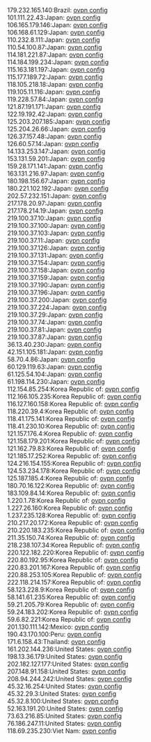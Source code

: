 179.232.165.140:Brazil: [ovpn config](vpn/179_232_165_140.ovpn)  
101.111.22.43:Japan: [ovpn config](vpn/101_111_22_43.ovpn)  
106.165.179.146:Japan: [ovpn config](vpn/106_165_179_146.ovpn)  
106.168.61.129:Japan: [ovpn config](vpn/106_168_61_129.ovpn)  
110.232.8.111:Japan: [ovpn config](vpn/110_232_8_111.ovpn)  
110.54.100.87:Japan: [ovpn config](vpn/110_54_100_87.ovpn)  
114.181.221.87:Japan: [ovpn config](vpn/114_181_221_87.ovpn)  
114.184.199.234:Japan: [ovpn config](vpn/114_184_199_234.ovpn)  
115.163.181.197:Japan: [ovpn config](vpn/115_163_181_197.ovpn)  
115.177.189.72:Japan: [ovpn config](vpn/115_177_189_72.ovpn)  
118.105.218.18:Japan: [ovpn config](vpn/118_105_218_18.ovpn)  
119.105.11.116:Japan: [ovpn config](vpn/119_105_11_116.ovpn)  
119.228.57.84:Japan: [ovpn config](vpn/119_228_57_84.ovpn)  
121.87.191.171:Japan: [ovpn config](vpn/121_87_191_171.ovpn)  
122.19.192.42:Japan: [ovpn config](vpn/122_19_192_42.ovpn)  
125.203.207.185:Japan: [ovpn config](vpn/125_203_207_185.ovpn)  
125.204.26.66:Japan: [ovpn config](vpn/125_204_26_66.ovpn)  
126.37.157.48:Japan: [ovpn config](vpn/126_37_157_48.ovpn)  
126.60.57.14:Japan: [ovpn config](vpn/126_60_57_14.ovpn)  
14.133.253.147:Japan: [ovpn config](vpn/14_133_253_147.ovpn)  
153.131.59.201:Japan: [ovpn config](vpn/153_131_59_201.ovpn)  
159.28.171.141:Japan: [ovpn config](vpn/159_28_171_141.ovpn)  
163.131.216.97:Japan: [ovpn config](vpn/163_131_216_97.ovpn)  
180.198.156.67:Japan: [ovpn config](vpn/180_198_156_67.ovpn)  
180.221.102.192:Japan: [ovpn config](vpn/180_221_102_192.ovpn)  
202.57.232.151:Japan: [ovpn config](vpn/202_57_232_151.ovpn)  
217.178.20.97:Japan: [ovpn config](vpn/217_178_20_97.ovpn)  
217.178.214.19:Japan: [ovpn config](vpn/217_178_214_19.ovpn)  
219.100.37.10:Japan: [ovpn config](vpn/219_100_37_10.ovpn)  
219.100.37.100:Japan: [ovpn config](vpn/219_100_37_100.ovpn)  
219.100.37.103:Japan: [ovpn config](vpn/219_100_37_103.ovpn)  
219.100.37.11:Japan: [ovpn config](vpn/219_100_37_11.ovpn)  
219.100.37.126:Japan: [ovpn config](vpn/219_100_37_126.ovpn)  
219.100.37.131:Japan: [ovpn config](vpn/219_100_37_131.ovpn)  
219.100.37.154:Japan: [ovpn config](vpn/219_100_37_154.ovpn)  
219.100.37.158:Japan: [ovpn config](vpn/219_100_37_158.ovpn)  
219.100.37.159:Japan: [ovpn config](vpn/219_100_37_159.ovpn)  
219.100.37.190:Japan: [ovpn config](vpn/219_100_37_190.ovpn)  
219.100.37.196:Japan: [ovpn config](vpn/219_100_37_196.ovpn)  
219.100.37.200:Japan: [ovpn config](vpn/219_100_37_200.ovpn)  
219.100.37.224:Japan: [ovpn config](vpn/219_100_37_224.ovpn)  
219.100.37.29:Japan: [ovpn config](vpn/219_100_37_29.ovpn)  
219.100.37.74:Japan: [ovpn config](vpn/219_100_37_74.ovpn)  
219.100.37.81:Japan: [ovpn config](vpn/219_100_37_81.ovpn)  
219.100.37.87:Japan: [ovpn config](vpn/219_100_37_87.ovpn)  
36.13.40.230:Japan: [ovpn config](vpn/36_13_40_230.ovpn)  
42.151.105.181:Japan: [ovpn config](vpn/42_151_105_181.ovpn)  
58.70.4.86:Japan: [ovpn config](vpn/58_70_4_86.ovpn)  
60.129.119.63:Japan: [ovpn config](vpn/60_129_119_63.ovpn)  
61.125.54.104:Japan: [ovpn config](vpn/61_125_54_104.ovpn)  
61.198.114.230:Japan: [ovpn config](vpn/61_198_114_230.ovpn)  
112.154.85.254:Korea Republic of: [ovpn config](vpn/112_154_85_254.ovpn)  
112.166.105.235:Korea Republic of: [ovpn config](vpn/112_166_105_235.ovpn)  
116.127.160.158:Korea Republic of: [ovpn config](vpn/116_127_160_158.ovpn)  
118.220.39.4:Korea Republic of: [ovpn config](vpn/118_220_39_4.ovpn)  
118.41.175.141:Korea Republic of: [ovpn config](vpn/118_41_175_141.ovpn)  
118.41.230.10:Korea Republic of: [ovpn config](vpn/118_41_230_10.ovpn)  
121.157.176.4:Korea Republic of: [ovpn config](vpn/121_157_176_4.ovpn)  
121.158.179.201:Korea Republic of: [ovpn config](vpn/121_158_179_201.ovpn)  
121.162.79.83:Korea Republic of: [ovpn config](vpn/121_162_79_83.ovpn)  
121.185.17.252:Korea Republic of: [ovpn config](vpn/121_185_17_252.ovpn)  
124.216.154.155:Korea Republic of: [ovpn config](vpn/124_216_154_155.ovpn)  
124.53.234.178:Korea Republic of: [ovpn config](vpn/124_53_234_178.ovpn)  
125.187.185.4:Korea Republic of: [ovpn config](vpn/125_187_185_4.ovpn)  
180.70.16.122:Korea Republic of: [ovpn config](vpn/180_70_16_122.ovpn)  
183.109.84.14:Korea Republic of: [ovpn config](vpn/183_109_84_14.ovpn)  
1.220.1.78:Korea Republic of: [ovpn config](vpn/1_220_1_78.ovpn)  
1.227.26.160:Korea Republic of: [ovpn config](vpn/1_227_26_160.ovpn)  
1.237.235.128:Korea Republic of: [ovpn config](vpn/1_237_235_128.ovpn)  
210.217.20.172:Korea Republic of: [ovpn config](vpn/210_217_20_172.ovpn)  
210.220.183.235:Korea Republic of: [ovpn config](vpn/210_220_183_235.ovpn)  
211.35.150.74:Korea Republic of: [ovpn config](vpn/211_35_150_74.ovpn)  
218.238.107.34:Korea Republic of: [ovpn config](vpn/218_238_107_34.ovpn)  
220.122.182.220:Korea Republic of: [ovpn config](vpn/220_122_182_220.ovpn)  
220.80.192.95:Korea Republic of: [ovpn config](vpn/220_80_192_95.ovpn)  
220.83.201.167:Korea Republic of: [ovpn config](vpn/220_83_201_167.ovpn)  
220.88.253.105:Korea Republic of: [ovpn config](vpn/220_88_253_105.ovpn)  
222.118.214.157:Korea Republic of: [ovpn config](vpn/222_118_214_157.ovpn)  
58.123.228.9:Korea Republic of: [ovpn config](vpn/58_123_228_9.ovpn)  
58.141.61.235:Korea Republic of: [ovpn config](vpn/58_141_61_235.ovpn)  
59.21.205.79:Korea Republic of: [ovpn config](vpn/59_21_205_79.ovpn)  
59.24.183.202:Korea Republic of: [ovpn config](vpn/59_24_183_202.ovpn)  
59.6.82.221:Korea Republic of: [ovpn config](vpn/59_6_82_221.ovpn)  
201.130.111.142:Mexico: [ovpn config](vpn/201_130_111_142.ovpn)  
190.43.170.100:Peru: [ovpn config](vpn/190_43_170_100.ovpn)  
171.6.158.43:Thailand: [ovpn config](vpn/171_6_158_43.ovpn)  
161.202.144.236:United States: [ovpn config](vpn/161_202_144_236.ovpn)  
198.13.36.179:United States: [ovpn config](vpn/198_13_36_179.ovpn)  
202.182.127.177:United States: [ovpn config](vpn/202_182_127_177.ovpn)  
207.148.91.158:United States: [ovpn config](vpn/207_148_91_158.ovpn)  
208.94.244.242:United States: [ovpn config](vpn/208_94_244_242.ovpn)  
45.32.16.254:United States: [ovpn config](vpn/45_32_16_254.ovpn)  
45.32.29.3:United States: [ovpn config](vpn/45_32_29_3.ovpn)  
45.32.8.100:United States: [ovpn config](vpn/45_32_8_100.ovpn)  
52.163.191.20:United States: [ovpn config](vpn/52_163_191_20.ovpn)  
73.63.216.85:United States: [ovpn config](vpn/73_63_216_85.ovpn)  
76.186.247.11:United States: [ovpn config](vpn/76_186_247_11.ovpn)  
118.69.235.230:Viet Nam: [ovpn config](vpn/118_69_235_230.ovpn)  
